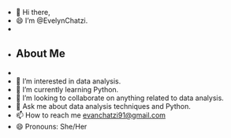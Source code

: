 - 👋 Hi there,
- 😄 I’m @EvelynChatzi.
- 
- ## About Me
- 
- 👀 I’m interested in data analysis.
- 🌱 I’m currently learning Python.
- 💞️ I’m looking to collaborate on anything related to data analysis.
- 💬 Ask me about data analysis techniques and Python.
- 📫 How to reach me evanchatzi91@gmail.com
- 😄 Pronouns: She/Her

<!---
EvelynChatzi/EvelynChatzi is a ✨ special ✨ repository because its `README.md` (this file) appears on your GitHub profile.
You can click the Preview link to take a look at your changes.
--->
